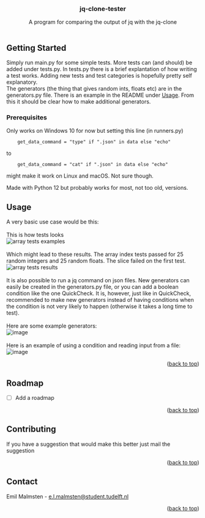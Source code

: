 <a name="readme-top"></a>

<br />
<div align="center">
  <h3 align="center">jq-clone-tester</h3>

  <p align="center">
    A program for comparing the output of jq with the jq-clone
    <br />
    <br />
  </p>
</div>

<!-- GETTING STARTED -->
## Getting Started

Simply run main.py for some simple tests. More tests can (and should) be added under tests.py. In tests.py there is a brief explantation of how writing a test works. 
Adding new tests and test categories is hopefully pretty self explanatory. 
<br />
The generators (the thing that gives random ints, floats etc) are in the generators.py file. There is an example in the README under <a href="#usage">Usage</a>.
From this it should be clear how to make additional generators.

### Prerequisites
Only works on Windows 10 for now but setting this line (in runners.py)
```
    get_data_command = "type" if ".json" in data else "echo"
```
to 
```
    get_data_command = "cat" if ".json" in data else "echo"
```
might make it work on Linux and macOS. Not sure though.

Made with Python 12 but probably works for most, not too old, versions.

<a name="usage"></a>
<!-- USAGE EXAMPLES -->
## Usage
A very basic use case would be this:
<br />
<br />
This is how tests looks
<br />
![array tests examples](https://user-images.githubusercontent.com/95422056/222480399-cf39a339-a51d-4123-bcaf-fbe2bf31963f.png)
<br />  <br /> 
Which might lead to these results. The array index tests passed for 25 random integers and 25 random floats. The slice failed on the first test.
<br /> 
![array tests results](https://user-images.githubusercontent.com/95422056/222480432-2858c332-92b0-4bb8-bdfa-0a99b73bb229.png)
<br />
<br />
It is also possible to run a jq command on json files. New generators can easily be created in the generators.py file, or you can add a boolean condition
like the one QuickCheck. It is, however, just like in QuickCheck, recommended to make new generators instead of having conditions when the condition is not
very likely to happen (otherwise it takes a long time to test). 
<br />
<br />
Here are some example generators:
<br />
![image](https://user-images.githubusercontent.com/95422056/222484477-578a315e-985b-4603-b98a-a303363f37ab.png)
<br />
<br />
Here is an example of using a condition and reading input from a file:
<br />
![image](https://user-images.githubusercontent.com/95422056/222485244-a08f2619-3df5-4d44-b1bf-b789e2dd9155.png)
<br />

<p align="right">(<a href="#readme-top">back to top</a>)</p>


<!-- ROADMAP -->
## Roadmap

- [ ] Add a roadmap

<p align="right">(<a href="#readme-top">back to top</a>)</p>


<!-- CONTRIBUTING -->
## Contributing

If you have a suggestion that would make this better just mail the suggestion

<p align="right">(<a href="#readme-top">back to top</a>)</p>


<!-- CONTACT -->
## Contact

Emil Malmsten - e.l.malmsten@student.tudelft.nl

<p align="right">(<a href="#readme-top">back to top</a>)</p>


<!-- MARKDOWN LINKS & IMAGES -->
<!-- https://www.markdownguide.org/basic-syntax/#reference-style-links -->

